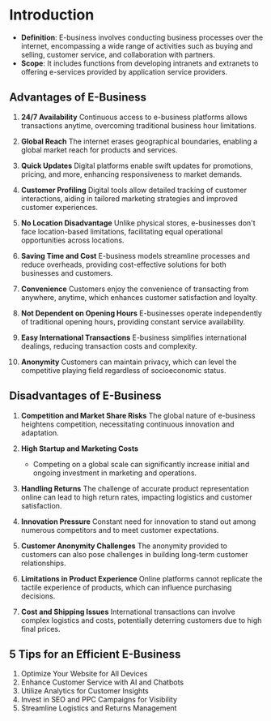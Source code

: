 # Introduction
- **Definition**: E-business involves conducting business processes over the internet, encompassing a wide range of activities such as buying and selling, customer service, and collaboration with partners.
- **Scope**: It includes functions from developing intranets and extranets to offering e-services provided by application service providers.

## Advantages of E-Business

1. **24/7 Availability**
Continuous access to e-business platforms allows transactions anytime, overcoming traditional business hour limitations.

2. **Global Reach**
 The internet erases geographical boundaries, enabling a global market reach for products and services.

3. **Quick Updates**
 Digital platforms enable swift updates for promotions, pricing, and more, enhancing responsiveness to market demands.

4. **Customer Profiling**
Digital tools allow detailed tracking of customer interactions, aiding in tailored marketing strategies and improved customer experiences.

5. **No Location Disadvantage**
Unlike physical stores, e-businesses don't face location-based limitations, facilitating equal operational opportunities across locations.

6. **Saving Time and Cost**
   E-business models streamline processes and reduce overheads, providing cost-effective solutions for both businesses and customers.

7. **Convenience**
    Customers enjoy the convenience of transacting from anywhere, anytime, which enhances customer satisfaction and loyalty.

8. **Not Dependent on Opening Hours**
    E-businesses operate independently of traditional opening hours, providing constant service availability.

9. **Easy International Transactions**
   E-business simplifies international dealings, reducing transaction costs and complexity.

10. **Anonymity**
    Customers can maintain privacy, which can level the competitive playing field regardless of socioeconomic status.

## Disadvantages of E-Business

1. **Competition and Market Share Risks**
   The global nature of e-business heightens competition, necessitating continuous innovation and adaptation.

2. **High Startup and Marketing Costs**
   - Competing on a global scale can significantly increase initial and ongoing investment in marketing and operations.

3. **Handling Returns**
   The challenge of accurate product representation online can lead to high return rates, impacting logistics and customer satisfaction.

4. **Innovation Pressure**
   Constant need for innovation to stand out among numerous competitors and to meet customer expectations.

5. **Customer Anonymity Challenges**
   The anonymity provided to customers can also pose challenges in building long-term customer relationships.

6. **Limitations in Product Experience**
    Online platforms cannot replicate the tactile experience of products, which can influence purchasing decisions.

7. **Cost and Shipping Issues**
   International transactions can involve complex logistics and costs, potentially deterring customers due to high final prices.

## **5 Tips for an Efficient E-Business**

1. Optimize Your Website for All Devices
2. Enhance Customer Service with AI and Chatbots
3. Utilize Analytics for Customer Insights
4. Invest in SEO and PPC Campaigns for Visibility
5. Streamline Logistics and Returns Management



